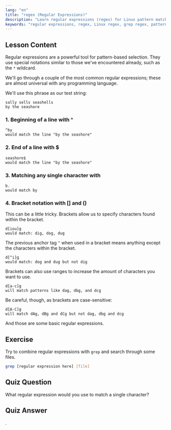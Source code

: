 ```yaml
---
lang: "en"
title: "regex (Regular Expressions)"
description: "Learn regular expressions (regex) for Linux pattern matching. Understand regex syntax like ^, $, ., and [] for text manipulation. Improve your grep skills!"
keywords: "regular expressions, regex, Linux regex, grep regex, pattern matching, regex tutorial, Linux commands, beginner"
---
```


## Lesson Content

Regular expressions are a powerful tool for pattern-based selection. They use special notations similar to those we've encountered already, such as the `*` wildcard.

We'll go through a couple of the most common regular expressions; these are almost universal with any programming language.

We'll use this phrase as our test string:

```plaintext
sally sells seashells
by the seashore
```

### 1. Beginning of a line with ^

```plaintext
^by
would match the line "by the seashore"
```

### 2. End of a line with $

```plaintext
seashore$
would match the line "by the seashore"
```

### 3. Matching any single character with

```plaintext
b.
would match by
```

### 4. Bracket notation with [] and ()

This can be a little tricky. Brackets allow us to specify characters found within the bracket.

```plaintext
d[iou]g
would match: dig, dog, dug
```

The previous anchor tag `^` when used in a bracket means anything except the characters within the bracket.

```plaintext
d[^i]g
would match: dog and dug but not dig
```

Brackets can also use ranges to increase the amount of characters you want to use.

```plaintext
d[a-c]g
will match patterns like dag, dbg, and dcg
```

Be careful, though, as brackets are case-sensitive:

```plaintext
d[A-C]g
will match dAg, dBg and dCg but not dag, dbg and dcg
```

And those are some basic regular expressions.

## Exercise

Try to combine regular expressions with `grep` and search through some files.

```bash
grep [regular expression here] [file]
```

## Quiz Question

What regular expression would you use to match a single character?

## Quiz Answer

.
